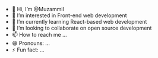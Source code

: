 - 👋 Hi, I’m @Muzammil
- 👀 I’m interested in Front-end web development
- 🌱 I’m currently learning React-based web development
- 💞️ I’m looking to collaborate on open source development
- 📫 How to reach me ...
- 😄 Pronouns: ...
- ⚡ Fun fact: ...

<!---
Muzammil498/Muzammil498 is a ✨ special ✨ repository because its `README.md` (this file) appears on your GitHub profile.
You can click the Preview link to take a look at your changes.
--->
